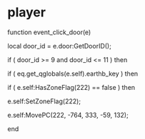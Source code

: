 # player
function event_click_door(e)

local door_id = e.door:GetDoorID();


if ( door_id >= 9 and door_id <= 11 ) then




if ( eq.get_qglobals(e.self).earthb_key ) then



if ( e.self:HasZoneFlag(222) == false ) then




e.self:SetZoneFlag(222);





e.self:MovePC(222, -764, 333, -59, 132);

end